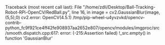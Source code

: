 Traceback (most recent call last):
  File "/home/zdli/Desktop/Ball-Tracking-Robot-RPi-OpenCV/RedBall.py", line 16, in <module>
    image = cv2.GaussianBlur(image,(5,5),0)
cv2.error: OpenCV(4.5.1) /tmp/pip-wheel-u4yvzvkd/opencv-contrib-python_fc9f921ce4ff42fe908937aa2652e807/opencv/modules/imgproc/src/smooth.dispatch.cpp:617: error: (-215:Assertion failed) !_src.empty() in function 'GaussianBlur'
